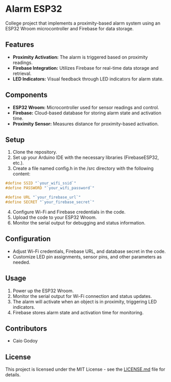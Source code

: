 # Alarm ESP32

College project that implements a proximity-based alarm system using an ESP32 Wroom microcontroller and Firebase for data storage.

## Features

- **Proximity Activation:** The alarm is triggered based on proximity readings.
- **Firebase Integration:** Utilizes Firebase for real-time data storage and retrieval.
- **LED Indicators:** Visual feedback through LED indicators for alarm state.

## Components

- **ESP32 Wroom:** Microcontroller used for sensor readings and control.
- **Firebase:** Cloud-based database for storing alarm state and activation time.
- **Proximity Sensor:** Measures distance for proximity-based activation.

## Setup

1. Clone the repository.
2. Set up your Arduino IDE with the necessary libraries (FirebaseESP32, etc.).
3. Create a file named config.h in the /src directory with the following content:
```c
#define SSID "`your_wifi_ssid`"
#define PASSWORD "`your_wifi_password`"

#define URL "`your_firebase_url`"
#define SECRET "`your_firebase_secret`"
```
4. Configure Wi-Fi and Firebase credentials in the code.
5. Upload the code to your ESP32 Wroom.
6. Monitor the serial output for debugging and status information.

## Configuration

- Adjust Wi-Fi credentials, Firebase URL, and database secret in the code.
- Customize LED pin assignments, sensor pins, and other parameters as needed.

## Usage

1. Power up the ESP32 Wroom.
2. Monitor the serial output for Wi-Fi connection and status updates.
3. The alarm will activate when an object is in proximity, triggering LED indicators.
4. Firebase stores alarm state and activation time for monitoring.

## Contributors

- Caio Godoy

## License

This project is licensed under the MIT License - see the [LICENSE.md](LICENSE.md) file for details.
